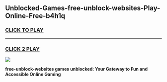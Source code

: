 
## Unblocked-Games-free-unblock-websites-Play-Online-Free-b4h1q
<h3>
<a href="https://premium76.site?title=free-unblock-websites&ref=26A">CLICK TO PLAY</a></h3>
<hr>

<h3>
<a href="https://premium76.site?title=free-unblock-websites&ref=26A">CLICK 2 PLAY</a>
  
</h3>

<a href="https://premium76.site?title=free-unblock-websites&ref=26A"><img src="https://clearcache.store/games.png"></a>


**free-unblock-websites games unblocked: Your Gateway to Fun and Accessible Online Gaming**
